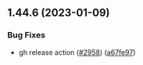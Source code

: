 
## 1.44.6 (2023-01-09)

### Bug Fixes

* gh release action ([#2958](https://github.com/EddieHubCommunity/LinkFree/issues/2958)) ([a67fe97](https://github.com/EddieHubCommunity/LinkFree/commit/a67fe97d764e25d439c2797d036590b08c911d26))
